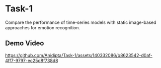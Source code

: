 # Task-1
Compare the performance of time-series models with static image-based approaches for emotion recognition.


## Demo Video


https://github.com/Anidipta/Task-1/assets/140332086/b8623542-d0af-4ff7-9797-ec25d8f738d8

